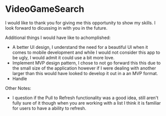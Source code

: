 # VideoGameSearch

I would like to thank you for giving me this opportunity to show my skills. I look forward to dicussing in with you in the future.

Additional things I would have like to achomplished:
- A better UI design, I understand the need for a beautiful UI when it comes to mobile development and while I would not consider this app to be ugly, I would admit it could use a bit more love.
- Implement MVP design pattern, I chose to not go forward this this due to the small size of the application however if I were dealing with another larger than this would have looked to develop it out in a an MVP format.
- Handle

Other Notes:

- I question if the Pull to Refresh functionality was a good idea, still aren't fully sure of it though when you are working with a list I think it is familiar for users to have a ability to refresh.
